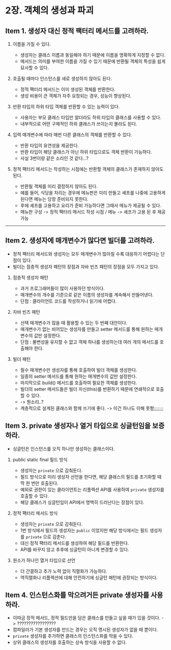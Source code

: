 # 2장. 객체의 생성과 파괴

## Item 1. 생성자 대신 정적 팩터리 메서드를 고려하라.

1. 이름을 가질 수 있다.
    * 생성자는 클래스 이름과 동일해야 하기 때문에 이름을 명확하게 지정할 수 없다.
    * 메서드는 의미를 부여한 이름을 가질 수 있기 때문에 반환될 객체의 특성을 쉽게 묘사할 수 있다.
   
2. 호출될 때마다 인스턴스를 새로 생성하지 않아도 된다.
    * 정적 팩터리 메서드는 이미 생성된 객체를 반환한다.
    * 생성 비용이 큰 객체가 자주 요청되는 경우, 성능이 향상된다.

3. 반환 타입의 하위 타입 객체를 반환할 수 있는 능력이 있다.
    * 사용자는 부모 클래스 타입만 알더라도 하위 타입의 클래스를 사용할 수 있다.
    * 내부적으로 어떤 구체적인 하위 클래스가 쓰이는지 몰라도 된다.

4. 입력 매개변수에 따라 매번 다른 클래스의 객체를 반환할 수 있다.
    * 반환 타입의 유연성을 제공한다.
    * 반환 타입이 해당 클래스가 아닌 하위 타입으로도 객체 반환이 가능하다.
    * 사실 3번이랑 같은 소리인 것 같다...?

5. 정적 팩터리 메서드는 작성하는 시점에는 반환할 객체의 클래스가 존재하지 않아도 된다.
    * 반환될 객체를 미리 결정하지 않아도 된다.
    * 예를 들어, 식당을 차리는 경우에 메뉴판은 미리 만들고 셰프를 나중에 고용하게 된다면 메뉴는 당장 준비되지 못한다.
    * 후에 셰프를 고용하고 요리가 준비 가능하다면 그때서 메뉴가 제공될 수 있다.
    * 메뉴판 구성 -> 정적 팩터리 메서드 작성 시점 / 메뉴 -> 셰프가 고용 된 후 제공 가능

***

## Item 2. 생성자에 매개변수가 많다면 빌더를 고려하라.

* 정적 팩터리 메서드와 생성자는 모두 매개변수가 많아질 수록 대응하기 어렵다는 단점이 있다.
* 빌더는 점층적 생성자 패턴의 장점과 자바 빈즈 패턴의 장점을 모두 가지고 있다.

1. 점층적 생성자 패턴
    * 과거 프로그래머들이 많이 사용하던 방식이다.
    * 매개변수의 개수를 기준으로 같은 이름의 생성자를 계속해서 만들어낸다.
    * 단점 : 클라이언트 코드를 작성하거나 읽기에 어렵다.

2. 자바 빈즈 패턴
    * 선택 매개변수가 많을 때 활용할 수 있는 두 번째 대안이다.
    * 매개변수가 없는 비어있는 생성자를 만들고 setter 메서드를 통해 원하는 매개변수의 값만 설정한다.
    * 단점 : 불변성을 유지할 수 없고 객체 하나를 생성하는데 여러 개의 메서드를 호출해야 한다.

3. 빌더 패턴
    * 필수 매개변수만 생성자를 통해 호출하여 빌더 객체를 생성한다.
    * 일종의 setter 메서드를 통해 원하는 매개변수의 값만 설정한다.
    * 마지막으로 build() 메서드를 호출하여 필요한 객체를 생성한다.
    * 빌더의 setter 메서드들은 빌더 자신(this)를 반환하기 때문에 연쇄적으로 호출할 수 있다.
    * -> 뭔소리..?
    * 계층적으로 설계된 클래스와 함께 쓰기에 좋다. -> 이건 하나도 이해 못함;;;;;;;
   
## Item 3. private 생성자나 열거 타입으로 싱글턴임을 보증하라.

* 싱글턴은 인스턴스를 오직 하나만 생성하는 클래스이다.

1. public static final 필드 방식
    * 생성자는 `private` 으로 감춰둔다.
    * 필드 방식으로 미리 생성자 선언을 한다면, 해당 클래스의 필드를 초기화할 때 딱 한 번만 호출된다.
    * 예외로 권한이 있는 클라이언트는 리플렉션 API를 사용하여 `private` 생성자를 호출할 수 있다.
    * 해당 클래스가 싱글턴임이 API에서 명백히 드러난다는 장점이 있다.

2. 정적 팩터리 메서드 방식
    * 생성자는 `private` 으로 감춰둔다.
    * 1번 방식에서 필드의 생성자는 `public` 이었지만 해당 방식에서는 필드 생성자를 `private` 으로 감춘다.
    * 대신 정적 팩터리 메서드를 생성하여 해당 필드를 반환한다.
    * API를 바꾸지 않고 추후에 싱글턴이 아니게 변경할 수 있다.

3. 원소가 하나인 열거 타입으로 선언
    * 더 간결하고 추가 노력 없이 직렬화가 가능하다.
    * 역직렬화나 리플렉션에 대해 안전하기에 싱글턴 패턴에 권장되는 방식이다.

## Item 4. 인스턴스화를 막으려거든 private 생성자를 사용하라.

* 이따금 정적 메서드, 정적 필드만을 담은 클래스를 만들고 싶을 때가 있을 것이다. -> ?????????????????
* 컴파일러가 기본 생성자를 만드는 경우는 오직 명시된 생성자가 없을 때 뿐이다.
* `private` 생성자를 추가하면 클래스의 인스턴스화를 막을 수 있다.
* 상위 클래스의 생성자를 호출하는 상속 방식을 사용할 수 없다.
